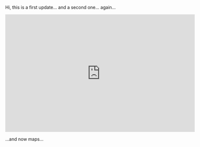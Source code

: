 Hi, this is a first update... 
and a second one...
again...
<iframe width="600" height="371" seamless frameborder="0" scrolling="no" src="https://docs.google.com/spreadsheets/d/e/2PACX-1vT8JooVUngi5NG2wbqvKR6GImZE1hxmEh8RTqmlZhSvAcgpswFMSU80pZ1pTKsmq34fwbVCFamL6HaL/pubchart?oid=1851654712&amp;format=interactive"></iframe>

...and now maps...
